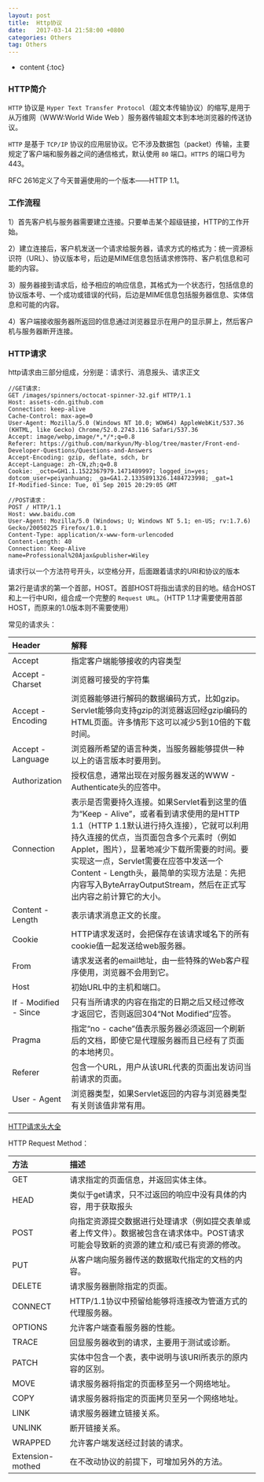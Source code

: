 ```yaml
---
layout: post
title:  Http协议
date:   2017-03-14 21:58:00 +0800
categories: Others
tag: Others
---
```


* content
{:toc}

### HTTP简介

`HTTP` 协议是 `Hyper Text Transfer Protocol`（超文本传输协议）的缩写,是用于从万维网（WWW:World Wide Web ）服务器传输超文本到本地浏览器的传送协议。

`HTTP` 是基于 `TCP/IP` 协议的应用层协议。它不涉及数据包（packet）传输，主要规定了客户端和服务器之间的通信格式，默认使用 `80` 端口。`HTTPS` 的端口号为443。

RFC 2616定义了今天普遍使用的一个版本——HTTP 1.1。

### 工作流程

1）首先客户机与服务器需要建立连接。只要单击某个超级链接，HTTP的工作开始。

2）建立连接后，客户机发送一个请求给服务器，请求方式的格式为：统一资源标识符（URL）、协议版本号，后边是MIME信息包括请求修饰符、客户机信息和可能的内容。

3）服务器接到请求后，给予相应的响应信息，其格式为一个状态行，包括信息的协议版本号、一个成功或错误的代码，后边是MIME信息包括服务器信息、实体信息和可能的内容。

4）客户端接收服务器所返回的信息通过浏览器显示在用户的显示屏上，然后客户机与服务器断开连接。

### HTTP请求

http请求由三部分组成，分别是：请求行、消息报头、请求正文

```
//GET请求:
GET /images/spinners/octocat-spinner-32.gif HTTP/1.1
Host: assets-cdn.github.com
Connection: keep-alive
Cache-Control: max-age=0
User-Agent: Mozilla/5.0 (Windows NT 10.0; WOW64) AppleWebKit/537.36 (KHTML, like Gecko) Chrome/52.0.2743.116 Safari/537.36
Accept: image/webp,image/*,*/*;q=0.8
Referer: https://github.com/markyun/My-blog/tree/master/Front-end-Developer-Questions/Questions-and-Answers
Accept-Encoding: gzip, deflate, sdch, br
Accept-Language: zh-CN,zh;q=0.8
Cookie: _octo=GH1.1.1522367979.1471489997; logged_in=yes; dotcom_user=peiyanhuang; _ga=GA1.2.1335891326.1484723998; _gat=1
If-Modified-Since: Tue, 01 Sep 2015 20:29:05 GMT

//POST请求：
POST / HTTP/1.1
Host: www.baidu.com
User-Agent: Mozilla/5.0 (Windows; U; Windows NT 5.1; en-US; rv:1.7.6)
Gecko/20050225 Firefox/1.0.1
Content-Type: application/x-www-form-urlencoded
Content-Length: 40
Connection: Keep-Alive
name=Professional%20Ajax&publisher=Wiley
```

请求行以一个方法符号开头，以空格分开，后面跟着请求的URI和协议的版本

第2行是请求的第一个首部，HOST。首部HOST将指出请求的目的地。结合HOST和上一行中URI，组合成一个完整的 `Request URL`。（HTTP 1.1才需要使用首部HOST，而原来的1.0版本则不需要使用）

常见的请求头：

| Header |  解释  | 
| :----  | :----  |
| Accept | 指定客户端能够接收的内容类型 | 
| Accept - Charset | 浏览器可接受的字符集 |
| Accept - Encoding | 浏览器能够进行解码的数据编码方式，比如gzip。Servlet能够向支持gzip的浏览器返回经gzip编码的HTML页面。许多情形下这可以减少5到10倍的下载时间。|
| Accept - Language | 浏览器所希望的语言种类，当服务器能够提供一种以上的语言版本时要用到。|
| Authorization | 授权信息，通常出现在对服务器发送的WWW - Authenticate头的应答中。|
| Connection | 表示是否需要持久连接。如果Servlet看到这里的值为“Keep - Alive”，或者看到请求使用的是HTTP 1.1（HTTP 1.1默认进行持久连接），它就可以利用持久连接的优点，当页面包含多个元素时（例如Applet，图片），显著地减少下载所需要的时间。要实现这一点，Servlet需要在应答中发送一个Content - Length头，最简单的实现方法是：先把内容写入ByteArrayOutputStream，然后在正式写出内容之前计算它的大小。|
| Content - Length | 表示请求消息正文的长度。|
| Cookie | HTTP请求发送时，会把保存在该请求域名下的所有cookie值一起发送给web服务器。|
| From | 请求发送者的email地址，由一些特殊的Web客户程序使用，浏览器不会用到它。 |
| Host | 初始URL中的主机和端口。|
| If - Modified - Since | 只有当所请求的内容在指定的日期之后又经过修改才返回它，否则返回304“Not Modified”应答。|
| Pragma | 指定“no - cache”值表示服务器必须返回一个刷新后的文档，即使它是代理服务器而且已经有了页面的本地拷贝。|
| Referer | 包含一个URL，用户从该URL代表的页面出发访问当前请求的页面。|
| User - Agent | 浏览器类型，如果Servlet返回的内容与浏览器类型有关则该值非常有用。|

[HTTP请求头大全](http://tools.jb51.net/table/http_header)

HTTP Request Method：

| 方法	 | 描述  |
| :----  | :----  |
|GET	 | 请求指定的页面信息，并返回实体主体。|
|HEAD	 | 类似于get请求，只不过返回的响应中没有具体的内容，用于获取报头|
|POST	 | 向指定资源提交数据进行处理请求（例如提交表单或者上传文件）。数据被包含在请求体中。POST请求可能会导致新的资源的建立和/或已有资源的修改。|
|PUT	 | 从客户端向服务器传送的数据取代指定的文档的内容。|
|DELETE	 | 请求服务器删除指定的页面。|
|CONNECT	|HTTP/1.1协议中预留给能够将连接改为管道方式的代理服务器。|
|OPTIONS	|允许客户端查看服务器的性能。|
|TRACE	 | 回显服务器收到的请求，主要用于测试或诊断。|
|PATCH	 | 实体中包含一个表，表中说明与该URI所表示的原内容的区别。|
|MOVE	 | 请求服务器将指定的页面移至另一个网络地址。|
|COPY	 | 请求服务器将指定的页面拷贝至另一个网络地址。|
|LINK	 | 请求服务器建立链接关系。|
|UNLINK	 | 断开链接关系。|
|WRAPPED	| 允许客户端发送经过封装的请求。|
|Extension-mothed	| 在不改动协议的前提下，可增加另外的方法。|